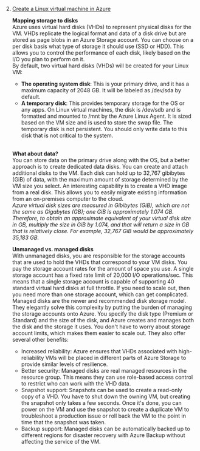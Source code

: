 2. [Create a Linux virtual machine in Azure](https://docs.microsoft.com/en-us/learn/modules/create-linux-virtual-machine-in-azure/)
    
    **Mapping storage to disks**<br/>
    Azure uses virtual hard disks (VHDs) to represent physical disks for the VM. VHDs replicate the logical format and data of a disk drive but are stored as page blobs in an Azure Storage account. You can choose on a per disk basis what type of storage it should use (SSD or HDD). This allows you to control the performance of each disk, likely based on the I/O you plan to perform on it.<br/>
    By default, two virtual hard disks (VHDs) will be created for your Linux VM:
    - **The operating system disk**: This is your primary drive, and it has a maximum capacity of 2048 GB. It will be labeled as /dev/sda by default.
    - **A temporary disk**: This provides temporary storage for the OS or any apps. On Linux virtual machines, the disk is /dev/sdb and is formatted and mounted to /mnt by the Azure Linux Agent. It is sized based on the VM size and is used to store the swap file. The temporary disk is not persistent. You should only write data to this disk that is not critical to the system.<br/><br/>
    
    **What about data?**<br/>
    You can store data on the primary drive along with the OS, but a better approach is to create dedicated data disks. You can create and attach additional disks to the VM. Each disk can hold up to 32,767 gibibytes (GiB) of data, with the maximum amount of storage determined by the VM size you select. An interesting capability is to create a VHD image from a real disk. This allows you to easily migrate existing information from an on-premises computer to the cloud.<br/>
    *Azure virtual disk sizes are measured in Gibibytes (GiB), which are not the same as Gigabytes (GB); one GiB is approximately 1.074 GB. Therefore, to obtain an approximate equivalent of your virtual disk size in GB, multiply the size in GiB by 1.074, and that will return a size in GB that is relatively close. For example, 32,767 GiB would be approximately 35,183 GB.*
    
    **Unmanaged vs. managed disks**<br/>
    With unmanaged disks, you are responsible for the storage accounts that are used to hold the VHDs that correspond to your VM disks. You pay the storage account rates for the amount of space you use. A single storage account has a fixed rate limit of 20,000 I/O operations/sec. This means that a single storage account is capable of supporting 40 standard virtual hard disks at full throttle. If you need to scale out, then you need more than one storage account, which can get complicated.<br/>
    Managed disks are the newer and recommended disk storage model. They elegantly solve this complexity by putting the burden of managing the storage accounts onto Azure. You specify the disk type (Premium or Standard) and the size of the disk, and Azure creates and manages both the disk and the storage it uses. You don't have to worry about storage account limits, which makes them easier to scale out. They also offer several other benefits:
    - Increased reliability: Azure ensures that VHDs associated with high-reliability VMs will be placed in different parts of Azure Storage to provide similar levels of resilience.
    - Better security: Managed disks are real managed resources in the resource group. This means they can use role-based access control to restrict who can work with the VHD data.
    - Snapshot support: Snapshots can be used to create a read-only copy of a VHD. You have to shut down the owning VM, but creating the snapshot only takes a few seconds. Once it's done, you can power on the VM and use the snapshot to create a duplicate VM to troubleshoot a production issue or roll back the VM to the point in time that the snapshot was taken.
    - Backup support: Managed disks can be automatically backed up to different regions for disaster recovery with Azure Backup without affecting the service of the VM.
